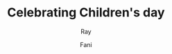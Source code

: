 ---
layout: post
title: "Celebrating Children's day"
categories: [blog]
author:
- Ray
- Fani
meta: "Jekyll"
---